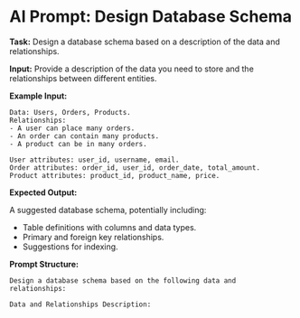 # AI Prompt: Design Database Schema

**Task:** Design a database schema based on a description of the data and relationships.

**Input:** Provide a description of the data you need to store and the relationships between different entities.

**Example Input:**

```
Data: Users, Orders, Products.
Relationships:
- A user can place many orders.
- An order can contain many products.
- A product can be in many orders.

User attributes: user_id, username, email.
Order attributes: order_id, user_id, order_date, total_amount.
Product attributes: product_id, product_name, price.
```

**Expected Output:**

A suggested database schema, potentially including:
*   Table definitions with columns and data types.
*   Primary and foreign key relationships.
*   Suggestions for indexing.

**Prompt Structure:**

```
Design a database schema based on the following data and relationships:

Data and Relationships Description:

